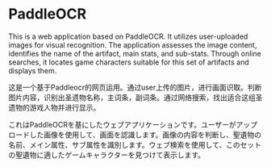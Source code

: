 # PaddleOCR
This is a web application based on PaddleOCR. It utilizes user-uploaded images for visual recognition. The application assesses the image content, identifies the name of the artifact, main stats, and sub-stats. Through online searches, it locates game characters suitable for this set of artifacts and displays them.

这是一个基于Paddleocr的网页运用。通过user上传的图片，进行画面识取。判断图片内容，识别出圣遗物名称，主词条，副词条。通过网络搜索，找出适合这组圣遗物的游戏人物并进行显示。

これはPaddleOCRを基にしたウェブアプリケーションです。ユーザーがアップロードした画像を使用して、画面を認識します。画像の内容を判断し、聖遺物の名前、メイン属性、サブ属性を識別します。ウェブ検索を使用して、このセットの聖遺物に適したゲームキャラクターを見つけて表示します。


